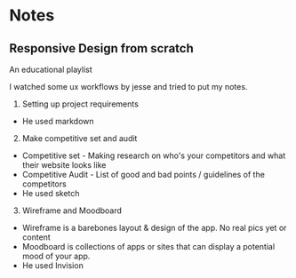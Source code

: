 # Notes

## Responsive Design from scratch
An educational playlist

I watched some ux workflows by jesse and tried to put my notes.

1. Setting up project requirements 
  * He used markdown

2. Make competitive set and audit
  * Competitive set - Making research on who's your competitors and what their website looks like
  * Competitive Audit - List of good and bad points / guidelines of the competitors
  * He used sketch

3. Wireframe and Moodboard
  * Wireframe is a barebones layout & design of the app. No real pics yet or content
  * Moodboard is collections of apps or sites that can display a potential mood of your app.
  * He used Invision

